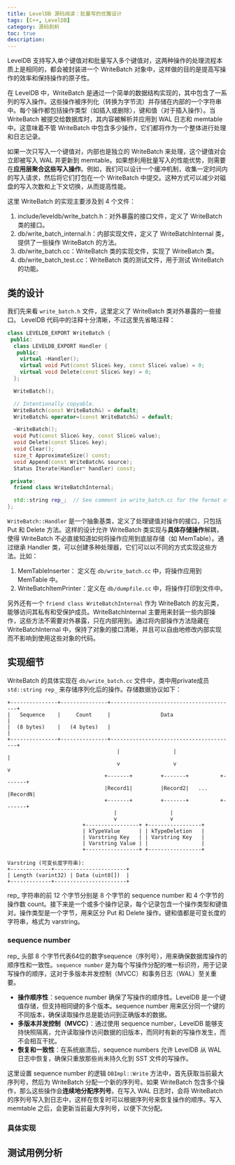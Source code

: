```yaml
---
title: LevelDB 源码阅读：批量写的优雅设计
tags: [C++, LevelDB]
category: 源码剖析
toc: true
description: 
---
```


LevelDB 支持写入单个键值对和批量写入多个键值对，这两种操作的处理流程本质上是相同的，都会被封装进一个 WriteBatch 对象中，这样做的目的是提高写操作的效率和保持操作的原子性。

在 LevelDB 中，WriteBatch 是通过一个简单的数据结构实现的，其中包含了一系列的写入操作。这些操作被序列化（转换为字节流）并存储在内部的一个字符串中。每个操作都包括操作类型（如插入或删除），键和值（对于插入操作）。当 WriteBatch 被提交给数据库时，其内容被解析并应用到 WAL 日志和 memtable 中。这意味着不管 WriteBatch 中包含多少操作，它们都将作为一个整体进行处理和日志记录。

如果一次只写入一个键值对，内部也是独立的 WriteBatch 来处理，这个键值对会立即被写入 WAL 并更新到 memtable。如果想利用批量写入的性能优势，则需要在**应用层聚合这些写入操作**。例如，我们可以设计一个缓冲机制，收集一定时间内的写入请求，然后将它们打包在一个 WriteBatch 中提交。这种方式可以减少对磁盘的写入次数和上下文切换，从而提高性能。

<!-- more -->

这里 WriteBatch 的实现主要涉及到 4 个文件：

1. include/leveldb/write_batch.h：对外暴露的接口文件，定义了 WriteBatch 类的接口。
2. db/write_batch_internal.h：内部实现文件，定义了 WriteBatchInternal 类，提供了一些操作 WriteBatch 的方法。
3. db/write_batch.cc：WriteBatch 类的实现文件，实现了 WriteBatch 类。
4. db/write_batch_test.cc：WriteBatch 类的测试文件，用于测试 WriteBatch 的功能。

## 类的设计

我们先来看 `write_batch.h` 文件，这里定义了 WriteBatch 类对外暴露的一些接口。 LevelDB 代码中的注释十分清晰，不过这里先省略注释：

```cpp
class LEVELDB_EXPORT WriteBatch {
 public:
  class LEVELDB_EXPORT Handler {
   public:
    virtual ~Handler();
    virtual void Put(const Slice& key, const Slice& value) = 0;
    virtual void Delete(const Slice& key) = 0;
  };

  WriteBatch();

  // Intentionally copyable.
  WriteBatch(const WriteBatch&) = default;
  WriteBatch& operator=(const WriteBatch&) = default;

  ~WriteBatch();
  void Put(const Slice& key, const Slice& value);
  void Delete(const Slice& key);
  void Clear();
  size_t ApproximateSize() const;
  void Append(const WriteBatch& source);
  Status Iterate(Handler* handler) const;

 private:
  friend class WriteBatchInternal;

  std::string rep_;  // See comment in write_batch.cc for the format of rep_
};
```

`WriteBatch::Handler` 是一个抽象基类，定义了处理键值对操作的接口，只包括 Put 和 Delete 方法。这样的设计允许 WriteBatch 类实现与**具体存储操作**解耦，使得 WriteBatch 不必直接知道如何将操作应用到底层存储（如 MemTable）。通过继承 Handler 类，可以创建多种处理器，它们可以以不同的方式实现这些方法。比如：

1. MemTableInserter： 定义在 `db/write_batch.cc` 中，将操作应用到 MemTable 中。
2. WriteBatchItemPrinter：定义在 `db/dumpfile.cc` 中，将操作打印到文件中。

另外还有一个 `friend class WriteBatchInternal` 作为 WriteBatch 的友元类，能够访问其私有和受保护成员。WriteBatchInternal 主要用来封装一些内部操作，这些方法不需要对外暴露，只在内部用到。通过将内部操作方法隐藏在 WriteBatchInternal 中，保持了对象的接口清晰，并且可以自由地修改内部实现而不影响到使用这些对象的代码。

## 实现细节

WriteBatch 的具体实现在 `db/write_batch.cc` 文件中，类中用private成员 `std::string rep_` 来存储序列化后的操作。存储数据协议如下：

```
+---------------+---------------+----------------------------------------+
|   Sequence    |     Count     |                Data                    |
|  (8 bytes)    |   (4 bytes)   |                                        |
+---------------+---------------+----------------------------------------+
                                   |                 |                   |
                                   v                 v                   v
                               +-------+         +-------+          +-------+
                               |Record1|         |Record2|   ...    |RecordN|
                               +-------+         +-------+          +-------+
                                  |                 |
                                  v                 v
                        +-----------------+ +-----------------+
                        | kTypeValue      | | kTypeDeletion   |
                        | Varstring Key   | | Varstring Key   |
                        | Varstring Value | |                 |
                        +-----------------+ +-----------------+
                        
Varstring (可变长度字符串):
+-------------+-----------------------+
| Length (varint32) | Data (uint8[])  |
+-------------+-----------------------+
```

rep_ 字符串的前 12 个字节分别是 8 个字节的 sequence number 和 4 个字节的操作数 count。接下来是一个或多个操作记录，每个记录包含一个操作类型和键值对。操作类型是一个字节，用来区分 Put 和 Delete 操作。键和值都是可变长度的字符串，格式为 varstring。

### sequence number

rep_ 头部 8 个字节代表64位的数字sequence（序列号），用来确保数据库操作的顺序性和一致性。`sequence number` 是为每个写操作分配的唯一标识符，用于记录写操作的顺序，这对于多版本并发控制（MVCC）和事务日志（WAL）至关重要。

- **操作顺序性**：sequence number 确保了写操作的顺序性。LevelDB 是一个键值存储，但支持相同键的多个版本。sequence number 用来区分同一个键的不同版本，确保读取操作总是能访问到正确版本的数据。
- **多版本并发控制（MVCC）**：通过使用 sequence number，LevelDB 能够支持快照隔离，允许读取操作访问数据的旧版本，而同时有新的写操作发生，而不会相互干扰。
- **恢复和一致性**：在系统崩溃后，sequence numbers 允许 LevelDB 从 WAL 日志中恢复，确保只重放那些尚未持久化到 SST 文件的写操作。

这里设置 sequence number 的逻辑 `DBImpl::Write` 方法中，首先获取当前最大序列号，然后为 WriteBatch 分配一个新的序列号。如果 WriteBatch 包含多个操作，那么这些操作会**连续地分配序列号**。在写入 WAL 日志时，会将 WriteBatch 的序列号写入到日志中，这样在恢复时可以根据序列号来恢复操作的顺序。写入 memtable 之后，会更新当前最大序列号，以便下次分配。

### 具体实现

## 测试用例分析

